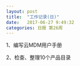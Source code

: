 ```yaml
---
layout: post
title:  "工作记录(日)"
date:   2017-06-27 9:49:32
categories: 日报 第26周
---
```


1、编写云MDM用户手册

2、检查、整理10个产品目录
